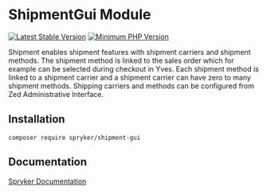 # ShipmentGui Module
[![Latest Stable Version](https://poser.pugx.org/spryker/shipment-gui/v/stable.svg)](https://packagist.org/packages/spryker/shipment-gui)
[![Minimum PHP Version](https://img.shields.io/badge/php-%3E%3D%208.2-8892BF.svg)](https://php.net/)

Shipment enables shipment features with shipment carriers and shipment methods. The shipment method is linked to the sales order which for example can be selected during checkout in Yves. Each shipment method is linked to a shipment carrier and a shipment carrier can have zero to many shipment methods. Shipping carriers and methods can be configured from Zed Administrative Interface.

## Installation

```
composer require spryker/shipment-gui
```

## Documentation

[Spryker Documentation](https://docs.spryker.com)

